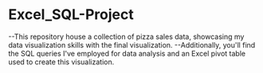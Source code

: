 # Excel_SQL-Project
--This repository house a collection of pizza sales data, showcasing my data visualization skills with the final visualization. 
--Additionally, you'll find the SQL queries I've employed for data analysis and an Excel pivot table used to create this visualization.

